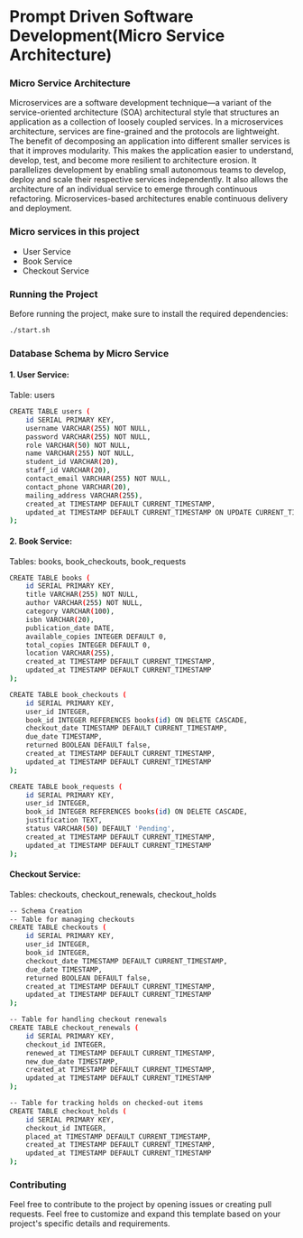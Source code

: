 # Prompt Driven Software Development(Micro Service Architecture)

### Micro Service Architecture

Microservices are a software development technique—a variant of the service-oriented architecture (SOA) architectural style that structures an application as a collection of loosely coupled services. In a microservices architecture, services are fine-grained and the protocols are lightweight. The benefit of decomposing an application into different smaller services is that it improves modularity. This makes the application easier to understand, develop, test, and become more resilient to architecture erosion. It parallelizes development by enabling small autonomous teams to develop, deploy and scale their respective services independently. It also allows the architecture of an individual service to emerge through continuous refactoring. Microservices-based architectures enable continuous delivery and deployment.


### Micro services in this project

- User Service
- Book Service
- Checkout Service



### Running the Project

Before running the project, make sure to install the required dependencies:

```bash
./start.sh
```


### Database Schema by Micro Service

#### 1. User Service:

Table: users

```bash
CREATE TABLE users (
    id SERIAL PRIMARY KEY,
    username VARCHAR(255) NOT NULL,
    password VARCHAR(255) NOT NULL,
    role VARCHAR(50) NOT NULL,
    name VARCHAR(255) NOT NULL,
    student_id VARCHAR(20),
    staff_id VARCHAR(20),
    contact_email VARCHAR(255) NOT NULL,
    contact_phone VARCHAR(20),
    mailing_address VARCHAR(255),
    created_at TIMESTAMP DEFAULT CURRENT_TIMESTAMP,
    updated_at TIMESTAMP DEFAULT CURRENT_TIMESTAMP ON UPDATE CURRENT_TIMESTAMP
);
```
#### 2. Book Service:

Tables: books, book_checkouts, book_requests

```bash
CREATE TABLE books (
    id SERIAL PRIMARY KEY,
    title VARCHAR(255) NOT NULL,
    author VARCHAR(255) NOT NULL,
    category VARCHAR(100),
    isbn VARCHAR(20),
    publication_date DATE,
    available_copies INTEGER DEFAULT 0,
    total_copies INTEGER DEFAULT 0,
    location VARCHAR(255),
    created_at TIMESTAMP DEFAULT CURRENT_TIMESTAMP,
    updated_at TIMESTAMP DEFAULT CURRENT_TIMESTAMP
);

CREATE TABLE book_checkouts (
    id SERIAL PRIMARY KEY,
    user_id INTEGER,
    book_id INTEGER REFERENCES books(id) ON DELETE CASCADE,
    checkout_date TIMESTAMP DEFAULT CURRENT_TIMESTAMP,
    due_date TIMESTAMP,
    returned BOOLEAN DEFAULT false,
    created_at TIMESTAMP DEFAULT CURRENT_TIMESTAMP,
    updated_at TIMESTAMP DEFAULT CURRENT_TIMESTAMP
);

CREATE TABLE book_requests (
    id SERIAL PRIMARY KEY,
    user_id INTEGER,
    book_id INTEGER REFERENCES books(id) ON DELETE CASCADE,
    justification TEXT,
    status VARCHAR(50) DEFAULT 'Pending',
    created_at TIMESTAMP DEFAULT CURRENT_TIMESTAMP,
    updated_at TIMESTAMP DEFAULT CURRENT_TIMESTAMP
);
```
#### Checkout Service:

Tables: checkouts, checkout_renewals, checkout_holds

```bash
-- Schema Creation
-- Table for managing checkouts
CREATE TABLE checkouts (
    id SERIAL PRIMARY KEY,
    user_id INTEGER,
    book_id INTEGER,
    checkout_date TIMESTAMP DEFAULT CURRENT_TIMESTAMP,
    due_date TIMESTAMP,
    returned BOOLEAN DEFAULT false,
    created_at TIMESTAMP DEFAULT CURRENT_TIMESTAMP,
    updated_at TIMESTAMP DEFAULT CURRENT_TIMESTAMP
);

-- Table for handling checkout renewals
CREATE TABLE checkout_renewals (
    id SERIAL PRIMARY KEY,
    checkout_id INTEGER,
    renewed_at TIMESTAMP DEFAULT CURRENT_TIMESTAMP,
    new_due_date TIMESTAMP,
    created_at TIMESTAMP DEFAULT CURRENT_TIMESTAMP,
    updated_at TIMESTAMP DEFAULT CURRENT_TIMESTAMP
);

-- Table for tracking holds on checked-out items
CREATE TABLE checkout_holds (
    id SERIAL PRIMARY KEY,
    checkout_id INTEGER,
    placed_at TIMESTAMP DEFAULT CURRENT_TIMESTAMP,
    created_at TIMESTAMP DEFAULT CURRENT_TIMESTAMP,
    updated_at TIMESTAMP DEFAULT CURRENT_TIMESTAMP
);

```

### Contributing

Feel free to contribute to the project by opening issues or creating pull requests.
Feel free to customize and expand this template based on your project's specific details and requirements.